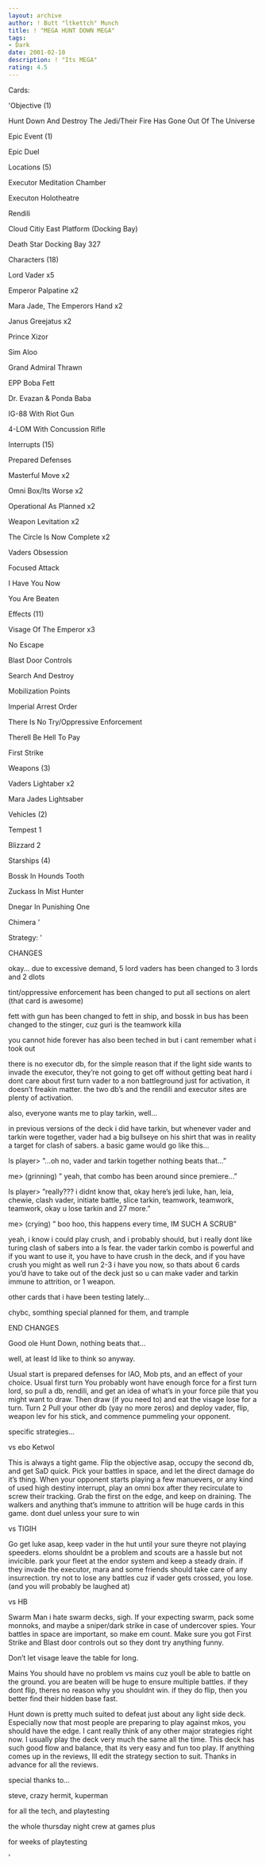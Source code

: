 ```yaml
---
layout: archive
author: ! Butt "ltkettch" Munch
title: ! "MEGA HUNT DOWN MEGA"
tags:
- Dark
date: 2001-02-10
description: ! "Its MEGA"
rating: 4.5
---
```

Cards: 

'Objective (1)


Hunt Down And Destroy The Jedi/Their Fire Has Gone Out Of The Universe


Epic Event (1)


Epic Duel


Locations (5)


Executor Meditation Chamber

Executon Holotheatre

Rendili

Cloud Citiy East Platform (Docking Bay)

Death Star Docking Bay 327


Characters (18)


Lord Vader x5

Emperor Palpatine x2

Mara Jade, The Emperors Hand x2

Janus Greejatus x2

Prince Xizor

Sim Aloo

Grand Admiral Thrawn

EPP Boba Fett

Dr. Evazan & Ponda Baba

IG-88 With Riot Gun

4-LOM With Concussion Rifle


Interrupts (15)


Prepared Defenses

Masterful Move x2

Omni Box/Its Worse x2

Operational As Planned x2

Weapon Levitation x2

The Circle Is Now Complete x2

Vaders Obsession 

Focused Attack

I Have You Now

You Are Beaten


Effects (11)


Visage Of The Emperor x3

No Escape

Blast Door Controls

Search And Destroy

Mobilization Points

Imperial Arrest Order

There Is No Try/Oppressive Enforcement

Therell Be Hell To Pay

First Strike


Weapons (3)


Vaders Lightaber x2

Mara Jades Lightsaber 


Vehicles (2) 


Tempest 1

Blizzard 2


Starships (4)


Bossk In Hounds Tooth

Zuckass In Mist Hunter

Dnegar In Punishing One

Chimera '

Strategy: '

CHANGES


okay...  due to excessive demand, 5 lord vaders has been changed to 3 lords and 2 dlots


tint/oppressive enforcement has been changed to put all sections on alert (that card is awesome)


fett with gun has been changed to fett in ship, and bossk in bus has been changed to the stinger, cuz guri is the teamwork killa


you cannot hide forever has also been teched in but i cant remember what i took out


there is no executor db, for the simple reason that if the light side wants to invade the executor, they’re not going to get off without getting beat hard  i dont care about first turn vader to a non battleground just for activation, it doesn’t freakin matter.  the two db’s and the rendili and executor sites are plenty of activation.  


also, everyone wants me to play tarkin, well...

in previous versions of the deck i did have tarkin, but whenever vader and tarkin were together, vader had a big bullseye on his shirt that was in reality a target for clash of sabers.  a basic game would go like this...


ls player> ”...oh no, vader and tarkin together nothing beats that...”


me> (grinning) ” yeah, that combo has been around since premiere...”


ls player>  ”really??? i didnt know that, okay here’s jedi luke, han, leia, chewie, clash vader, initiate battle, slice tarkin, teamwork, teamwork, teamwork, okay u lose tarkin and 27 more.”


me> (crying) ” boo hoo, this happens every time, IM SUCH A SCRUB”


yeah, i know  i could play crush, and i probably should, but i really dont like turing clash of sabers into a ls fear.  the vader tarkin combo is powerful and if you want to use it, you have to have crush in the deck, and if you have crush you might as well run 2-3 i have you now, so thats about 6 cards you’d have to take out of the deck just so u can make vader and tarkin immune to attrition, or 1 weapon.


other cards that i have been testing lately...


chybc, somthing special planned for them, and trample



END CHANGES


Good ole Hunt Down, nothing beats that...


well, at least Id like to think so anyway.


Usual start is prepared defenses for IAO, Mob pts, and an effect of your choice.  Usual first turn  You probably wont have enough force for a first turn lord, so pull a db, rendili, and get an idea of what’s in your force pile that you might want to draw.  Then draw (if you need to) and eat the visage lose for a turn.  Turn 2  Pull your other db (yay no more zeros) and deploy vader, flip, weapon lev for his stick, and commence pummeling your opponent.


specific strategies...



vs ebo Ketwol


This is always a tight game.  Flip the objective asap, occupy the second db, and get SaD quick.  Pick your battles in space, and let the direct damage do it’s thing.  When your opponent starts playing a few manuevers, or any kind of used high destiny interrupt, play an omni box after they recirculate to screw their tracking.  Grab the first on the edge, and keep on draining.  The walkers and anything that’s immune to attrition will be huge cards in this game.  dont duel unless your sure to win



vs TIGIH


Go get luke asap, keep vader in the hut until your sure theyre not playing speeders.  eloms shouldnt be a problem and scouts are a hassle but not invicible.  park your fleet at the endor system and keep a steady drain.  if they invade the executor, mara and some friends should take care of any insurrection.  try not to lose any battles cuz if vader gets crossed, you lose.  (and you will probably be laughed at)


vs HB 


Swarm  Man i hate swarm decks, sigh.  If your expecting swarm, pack some monnoks, and maybe a sniper/dark strike in case of undercover spies.  Your battles in space are important, so make em count.  Make sure you got First Strike and Blast door controls out so they dont try anything funny.

Don’t let visage leave the table for long.  

Mains  You should have no problem vs mains cuz youll be able to battle on the ground.  you are beaten will be huge to ensure multiple battles.  if they dont flip, theres no reason why you shouldnt win.  if they do flip, then you better find their hidden base fast.


Hunt down is pretty much suited to defeat just about any light side deck.  Especially now that most people are preparing to play against mkos, you should have the edge.  I cant really think of any other major strategies right now.  I usually play the deck very much the same all the time.  This deck has such good flow and balance, that its very easy and fun too play.  If anything comes up in the reviews, Ill edit the strategy section to suit.  Thanks in advance for all the reviews.


special thanks to...


steve, crazy hermit, kuperman

for all the tech, and playtesting


the whole thursday night crew at games plus

for weeks of playtesting


'